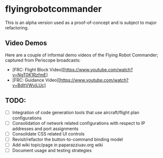 # flyingrobotcommander

This is an alpha version used as a proof-of-concept and is subject to major refactoring.

## Video Demos

Here are a couple of informal demo videos of the Flying Robot Commander; captured from Periscope broadcasts:

* [FRC: Flight Block Video][https://www.youtube.com/watch?v=NgT0K1RzfmE]
* [FRC: Guidance Video][https://www.youtube.com/watch?v=BdItVWyjLUc]

## TODO:
- [ ] Integration of code generation tools that use aircraft/flight plan configurations
- [ ] Consolidation of network related configurations with respect to IP addresses and port assignments
- [ ] Consolidate CSS related UI controls
- [ ] Revisit/refactor the button-to-command binding model
- [ ] Add wiki topic/page in paparazziuav.org wiki
- [ ] Document usage and testing strategies
